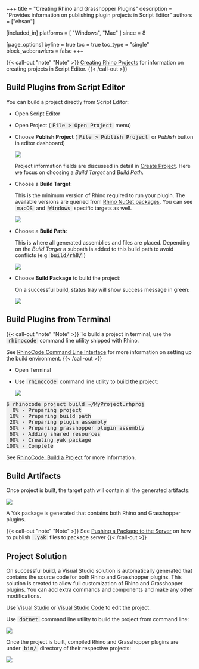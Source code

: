 +++
title = "Creating Rhino and Grasshopper Plugins"
description = "Provides information on publishing plugin projects in Script Editor"
authors = ["ehsan"]

[included_in]
platforms = [ "Windows", "Mac" ]
since = 8

[page_options]
byline = true
toc = true
toc_type = "single"
block_webcrawlers = false
+++

<style>
    .main-content img { zoom: 50%; }
    code {
        background-color: #efefef;
        padding-left: 5px;
        padding-right: 5px;
        border-radius: 3px;
        font-size: 14px;
    }
</style>


{{< call-out "note" "Note" >}}
[Creating Rhino Projects](/guides/scripting/projects-create) for information on creating projects in Script Editor.
{{< /call-out >}}

## Build Plugins from Script Editor

You can build a project directly from Script Editor:

- Open Script Editor
- Open Project (`File > Open Project` menu)
- Choose **Publish Project** (`File > Publish Project` or *Publish* button in editor dashboard)

  ![](project-build-editor.png)

  Project information fields are discussed in detail in [Create Project](/guides/scripting/projects-create). Here we focus on choosing a *Build Target* and *Build Path*.

- Choose a **Build Target**:

  This is the minimum version of Rhino required to run your plugin. The available versions are queried from [Rhino NuGet packages](https://www.nuget.org/profiles/McNeel). You can see `macOS` and `Windows` specific targets as well.

  ![](project-build-editor-buildtarget.png)

- Choose a **Build Path**:
  
  This is where all generated assemblies and files are placed. Depending on the *Build Target* a subpath is added to this build path to avoid conflicts (e.g `build/rh8/`)

  ![](project-build-editor-buildpath.png)

- Choose **Build Package** to build the project:

  On a successful build, status tray will show success message in green:

  ![](project-build-success.png)

## Build Plugins from Terminal

{{< call-out "note" "Note" >}}
To build a project in terminal, use the `rhinocode` command line utility shipped with Rhino.

See [RhinoCode Command Line Interface](/guides/scripting/advanced-cli) for more information on setting up the build environment.
{{< /call-out >}}

- Open Terminal
- Use `rhinocode` command line utility to build the project:

  ![](project-build-terminal.png)

```text
$ rhinocode project build ~/MyProject.rhproj
  0% - Preparing project
 10% - Preparing build path
 20% - Preparing plugin assembly
 50% - Preparing grasshopper plugin assembly
 60% - Adding shared resources
 90% - Creating yak package
100% - Complete
```

See [RhinoCode: Build a Project](/guides/scripting/advanced-cli#build-a-project) for more information.

## Build Artifacts

Once project is built, the target path will contain all the generated artifacts:

![](project-build-artifacts.png)

A Yak package is generated that contains both Rhino and Grasshopper plugins.

{{< call-out "note" "Note" >}}
See [Pushing a Package to the Server](/guides/yak/pushing-a-package-to-the-server) on how to publish `.yak` files to package server
{{< /call-out >}}

## Project Solution

On successful build, a Visual Studio solution is automatically generated that contains the source code for both Rhino and Grasshopper plugins. This solution is created to allow full customization of Rhino and Grasshopper plugins. You can add extra commands and components and make any other modifications.

Use [Visual Studio](https://visualstudio.microsoft.com/) or [Visual Studio Code](https://code.visualstudio.com/) to edit the project.

Use `dotnet` command line utility to build the project from command line:

![](project-build-terminal-dotnet.png)

Once the project is built, compiled Rhino and Grasshopper plugins are under `bin/` directory of their respective projects:

![](project-build-artifacts-dotnet.png)
